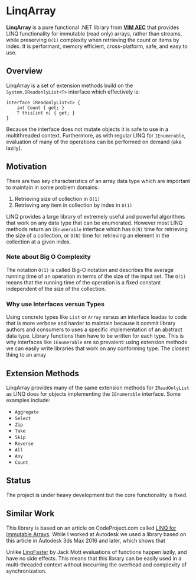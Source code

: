 # LinqArray

**LinqArray** is a pure functional .NET library from **[VIM AEC](https://vimaec.com)** that provides LINQ functionality for 
immutable (read only) arrays, rather than streams, while preserving `O(1)` complexity when retrieving the count or items by index. 
It is performant, memory efficient, cross-platform, safe, and easy to use.

## Overview 

LinqArray is a set of extension methods build on the `System.IReadonlyList<T>` interface which effectively is: 

```
interface IReadonlyList<T> {
    int Count { get; }
    T this[int n] { get; }
}
```

Because the interface does not mutate objects it is safe to use in a multithreaded context. Furthermore, as with regular LINQ for `IEnumerable`, 
evaluation of many of the operations can be performed on demand (aka lazily). 

## Motivation

There are two key characteristics of an array data type which are important to maintain in some problem domains: 
1. Retrieving size of collection in `O(1)` 
2. Retrieving any item in collection by index in `O(1)` 

LINQ provides a large library of extremely useful and powerful algorithms that work on any data type that can be enumerated. 
However most LINQ methods return an `IEnumerable` interface which has `O(N)` time for retrieving the size of a collection, or `O(N)` time 
for retrieving  an element in the collection at a given index. 

### Note about Big O Complexity 

The notation `O(1)` is called Big-O notation and describes the average running time of an operation in terms of the size of the input set. 
The `O(1)` means that the running time of the operation is a fixed constant independent of the size of the collection.  

### Why use Interfaces versus Types 

Using concrete types like `List` or `Array` versus an interface leadas to code that is more verbose and harder to maintain because it 
commit library authors and consumers to uses a specific implementation of an abstract data type. Library functions then have to be written 
for each type. This is why interfaces like `IEnumerable` are so prevalent: using extension methods we can easily write libraries that work 
on any conforming type. The closest thing to an array 

## Extension Methods 

LinqArray provides many of the same extension methods for `IReadOnlyList` as LINQ does for objects implementing the `IEnumerable` interface. Some examples include: 

* `Aggregate`
* `Select`
* `Zip`
* `Take`
* `Skip` 
* `Reverse` 
* `All`
* `Any`
* `Count`

## Status 

The project is under heavy development but the core functionality is fixed. 

## Similar Work

This library is based on an article on CodeProject.com called [LINQ for Immutable Arrays](https://www.codeproject.com/Articles/517728/LINQ-for-Immutable-Arrays). While I worked at Autodesk we used a library based on this article in Autodesk 3ds Max 2016 and later, which shows that 

Unlike [LinqFaster](https://github.com/jackmott/LinqFaster) by Jack Mott evaluations of functions happen lazily, and have no side effects. This means that this library can be easily used in a multi-threaded context without inccurring the overhead and complexity of  synchronization. 